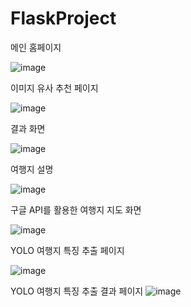 # FlaskProject


메인 홈페이지


![image](https://github.com/user-attachments/assets/c835b7bd-b9a5-446d-9c1e-741fec9119d1)


이미지 유사 추천 페이지


![image](https://github.com/user-attachments/assets/867b5317-57ea-4be3-98ab-a905edb15943)


결과 화면


![image](https://github.com/user-attachments/assets/414721f5-417a-4a54-b56f-58670f66f95a)


여행지 설명


![image](https://github.com/user-attachments/assets/a6384f5c-a24f-4d9c-b1f4-c005ef95531c)



구글 API를 활용한 여행지 지도 화면


![image](https://github.com/user-attachments/assets/759db5e2-d2eb-4257-8246-c90d8a82fe5b)


YOLO 여행지 특징 추출 페이지


![image](https://github.com/user-attachments/assets/f371ed4a-99ea-4841-a10d-b0f8d680d7e4)


YOLO 여행지 특징 추출 결과 페이지
![image](https://github.com/user-attachments/assets/6f51e3cb-7a75-446a-81a0-f5b6cafbe1c5)


